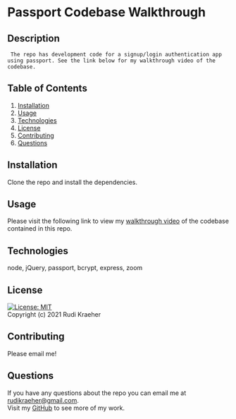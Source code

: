 # Passport Codebase Walkthrough

## Description
     The repo has development code for a signup/login authentication app using passport. See the link below for my walkthrough video of the codebase.
    
## Table of Contents 
1. [Installation](#installation)
2. [Usage](#usage)
3. [Technologies](#technologies)
4. [License](#license)
5. [Contributing](#contributing)
6. [Questions](#questions)
    
## Installation
Clone the repo and install the dependencies.

## Usage
Please visit the following link to view my [walkthrough video](https://ucr.zoom.us/rec/play/rfqScDU9mzLOlFkDo7njz6tZ1pGVAB8D6tGaI6HBC9DFBNxB6k1u8rFQmFCP8NCkoi_acy0hZJ1Rtlhs.KOzoDoW99AkJCP3w?continueMode=true) of the codebase contained in this repo. 

## Technologies
node, jQuery, passport, bcrypt, express, zoom
 
## License 
[![License: MIT](https://img.shields.io/badge/License-MIT-yellow.svg)](https://opensource.org/licenses/MIT)  
Copyright (c) 2021 Rudi Kraeher
    
## Contributing
Please email me!
    
## Questions
If you have any questions about the repo you can email me at rudikraeher@gmail.com.  
Visit my [GitHub](https://github.com/rkraeher) to see more of my work.
